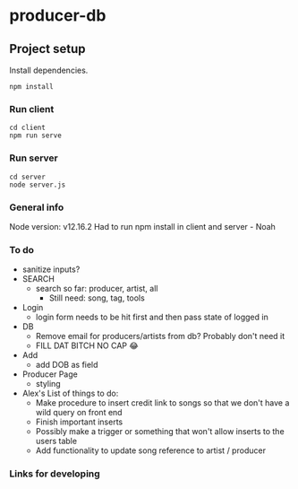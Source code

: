 # producer-db

## Project setup
Install dependencies.
```
npm install
```

### Run client
```
cd client
npm run serve
```
### Run server
```
cd server
node server.js
```
### General info
Node version: v12.16.2
Had to run npm install in client and server - Noah
### To do
* sanitize inputs?
* SEARCH
    * search so far: producer, artist, all
        * Still need: song, tag, tools
* Login
    * login form needs to be hit first and then pass state of logged in
* DB  
    * Remove email for producers/artists from db? Probably don't need it
    * FILL DAT BITCH NO CAP 😂
* Add 
    * add DOB as field
* Producer Page
    * styling
* Alex's List of things to do: 
    * Make procedure to insert credit link to songs so that we don't have a wild query on front end
    * Finish important inserts
    * Possibly make a trigger or something that won't allow inserts to the users table
    * Add functionality to update song reference to artist / producer

### Links for developing
